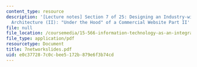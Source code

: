 ```yaml
---
content_type: resource
description: '[Lecture notes] Section 7 of 25: Designing an Industry-wide Information
  Architecture (II): "Under the Hood" of a Commercial Website Part II'
file: null
file_location: /coursemedia/15-566-information-technology-as-an-integrating-force-in-manufacturing-spring-2003/e0c377287c0cbee5172b879e6f3b74cd_7networkslides.pdf
file_type: application/pdf
resourcetype: Document
title: 7networkslides.pdf
uid: e0c37728-7c0c-bee5-172b-879e6f3b74cd
---
```

